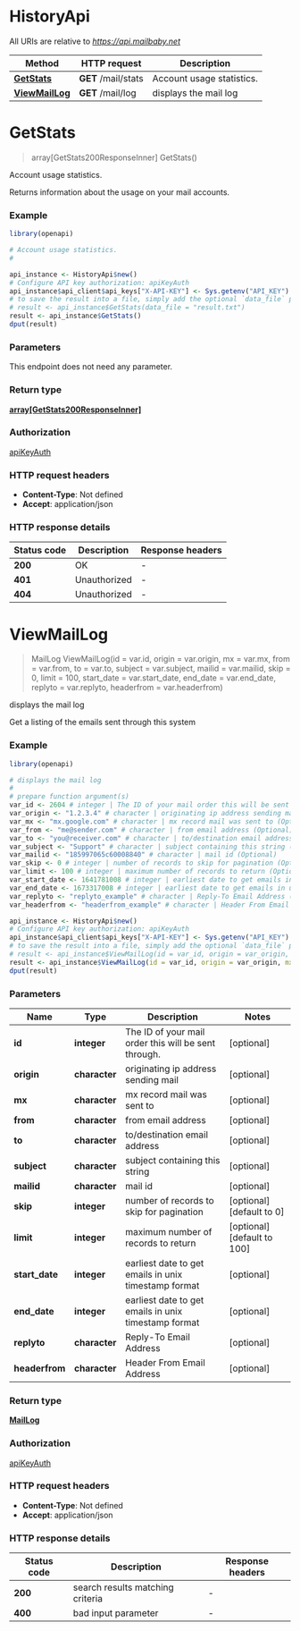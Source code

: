 # HistoryApi

All URIs are relative to *https://api.mailbaby.net*

Method | HTTP request | Description
------------- | ------------- | -------------
[**GetStats**](HistoryApi.md#GetStats) | **GET** /mail/stats | Account usage statistics.
[**ViewMailLog**](HistoryApi.md#ViewMailLog) | **GET** /mail/log | displays the mail log


# **GetStats**
> array[GetStats200ResponseInner] GetStats()

Account usage statistics.

Returns information about the usage on your mail accounts.

### Example
```R
library(openapi)

# Account usage statistics.
#

api_instance <- HistoryApi$new()
# Configure API key authorization: apiKeyAuth
api_instance$api_client$api_keys["X-API-KEY"] <- Sys.getenv("API_KEY")
# to save the result into a file, simply add the optional `data_file` parameter, e.g.
# result <- api_instance$GetStats(data_file = "result.txt")
result <- api_instance$GetStats()
dput(result)
```

### Parameters
This endpoint does not need any parameter.

### Return type

[**array[GetStats200ResponseInner]**](getStats_200_response_inner.md)

### Authorization

[apiKeyAuth](../README.md#apiKeyAuth)

### HTTP request headers

 - **Content-Type**: Not defined
 - **Accept**: application/json

### HTTP response details
| Status code | Description | Response headers |
|-------------|-------------|------------------|
| **200** | OK |  -  |
| **401** | Unauthorized |  -  |
| **404** | Unauthorized |  -  |

# **ViewMailLog**
> MailLog ViewMailLog(id = var.id, origin = var.origin, mx = var.mx, from = var.from, to = var.to, subject = var.subject, mailid = var.mailid, skip = 0, limit = 100, start_date = var.start_date, end_date = var.end_date, replyto = var.replyto, headerfrom = var.headerfrom)

displays the mail log

Get a listing of the emails sent through this system 

### Example
```R
library(openapi)

# displays the mail log
#
# prepare function argument(s)
var_id <- 2604 # integer | The ID of your mail order this will be sent through. (Optional)
var_origin <- "1.2.3.4" # character | originating ip address sending mail (Optional)
var_mx <- "mx.google.com" # character | mx record mail was sent to (Optional)
var_from <- "me@sender.com" # character | from email address (Optional)
var_to <- "you@receiver.com" # character | to/destination email address (Optional)
var_subject <- "Support" # character | subject containing this string (Optional)
var_mailid <- "185997065c60008840" # character | mail id (Optional)
var_skip <- 0 # integer | number of records to skip for pagination (Optional)
var_limit <- 100 # integer | maximum number of records to return (Optional)
var_start_date <- 1641781008 # integer | earliest date to get emails in unix timestamp format (Optional)
var_end_date <- 1673317008 # integer | earliest date to get emails in unix timestamp format (Optional)
var_replyto <- "replyto_example" # character | Reply-To Email Address (Optional)
var_headerfrom <- "headerfrom_example" # character | Header From Email Address (Optional)

api_instance <- HistoryApi$new()
# Configure API key authorization: apiKeyAuth
api_instance$api_client$api_keys["X-API-KEY"] <- Sys.getenv("API_KEY")
# to save the result into a file, simply add the optional `data_file` parameter, e.g.
# result <- api_instance$ViewMailLog(id = var_id, origin = var_origin, mx = var_mx, from = var_from, to = var_to, subject = var_subject, mailid = var_mailid, skip = var_skip, limit = var_limit, start_date = var_start_date, end_date = var_end_date, replyto = var_replyto, headerfrom = var_headerfromdata_file = "result.txt")
result <- api_instance$ViewMailLog(id = var_id, origin = var_origin, mx = var_mx, from = var_from, to = var_to, subject = var_subject, mailid = var_mailid, skip = var_skip, limit = var_limit, start_date = var_start_date, end_date = var_end_date, replyto = var_replyto, headerfrom = var_headerfrom)
dput(result)
```

### Parameters

Name | Type | Description  | Notes
------------- | ------------- | ------------- | -------------
 **id** | **integer**| The ID of your mail order this will be sent through. | [optional] 
 **origin** | **character**| originating ip address sending mail | [optional] 
 **mx** | **character**| mx record mail was sent to | [optional] 
 **from** | **character**| from email address | [optional] 
 **to** | **character**| to/destination email address | [optional] 
 **subject** | **character**| subject containing this string | [optional] 
 **mailid** | **character**| mail id | [optional] 
 **skip** | **integer**| number of records to skip for pagination | [optional] [default to 0]
 **limit** | **integer**| maximum number of records to return | [optional] [default to 100]
 **start_date** | **integer**| earliest date to get emails in unix timestamp format | [optional] 
 **end_date** | **integer**| earliest date to get emails in unix timestamp format | [optional] 
 **replyto** | **character**| Reply-To Email Address | [optional] 
 **headerfrom** | **character**| Header From Email Address | [optional] 

### Return type

[**MailLog**](MailLog.md)

### Authorization

[apiKeyAuth](../README.md#apiKeyAuth)

### HTTP request headers

 - **Content-Type**: Not defined
 - **Accept**: application/json

### HTTP response details
| Status code | Description | Response headers |
|-------------|-------------|------------------|
| **200** | search results matching criteria |  -  |
| **400** | bad input parameter |  -  |

